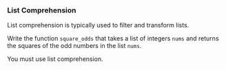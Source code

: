 ### List Comprehension

List comprehension is typically used to filter and transform lists.

Write the function `square_odds` that takes a list of integers `nums`
and returns the squares of the odd numbers in the list `nums`.

You must use list comprehension.
